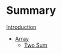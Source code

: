 # Summary

[Introduction](Introduction.md)

- [Array](./Array/Array.md)
    - [Two Sum](./Array/two_sum.md)
